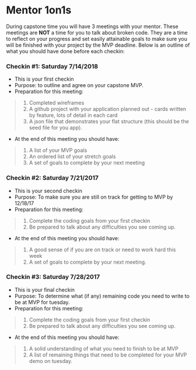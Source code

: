 # Mentor 1on1s

During capstone time you will have 3 meetings with your mentor. These meetings are **NOT** a time for you to talk about broken code.  They are a time to reflect on your progress and set easily attainable goals to make sure you will be finished with your project by the MVP deadline.  Below is an outline of what you should have done before each checkin:


### Checkin #1: Saturday 7/14/2018
* This is your first checkin 
* Purpose: to outline and agree on your capstone MVP.
* Preparation for this meeting:
> 1. Completed wireframes 
> 1. A github project with your application planned out - cards written by feature, lots of detail in each card
> 1. A json file that demonstrates your flat structure (this should be the seed file for you app).
* At the end of this meeting you should have:
> 1. A list of your MVP goals
> 1. An ordered list of your stretch goals 
> 1. A set of goals to complete by your next meeting


### Checkin #2: Saturday 7/21/2017
* This is your second checkin 
* Purpose: To make sure you are still on track for getting to MVP by 12/18/17
* Preparation for this meeting:
> 1. Complete the coding goals from your first checkin
> 1. Be prepared to talk about any difficulties you see coming up.
* At the end of this meeting you should have:
> 1. A good sense of if you are on track or need to work hard this week
> 1. A set of goals to complete by your next meeting.

### Checkin #3: Saturday 7/28/2017
* This is your final checkin 
* Purpose: To determine what (if any) remaining code you need to write to be at MVP for tuesday.
* Preparation for this meeting:
> 1. Complete the coding goals from your first checkin
> 1. Be prepared to talk about any difficulties you see coming up.
* At the end of this meeting you should have:
> 1. A solid understanding of what you need to finish to be at MVP
> 1. A list of remaining things that need to be completed for your MVP demo on tuesday.
